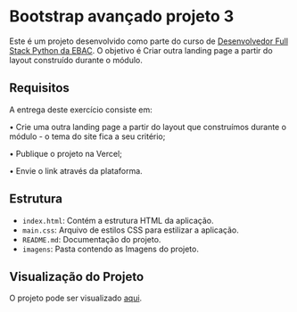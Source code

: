 # Bootstrap avançado projeto 3

Este é um projeto desenvolvido como parte do curso de [Desenvolvedor Full Stack Python da EBAC](https://ebaconline.com.br/full-stack-python). O objetivo é Criar outra landing page a partir do layout construído durante o módulo.

## Requisitos

A entrega deste exercício consiste em:

• Crie uma outra landing page a partir do layout que construímos durante o módulo - o tema do site fica a seu critério;

• Publique o projeto na Vercel;

• Envie o link através da plataforma. 

## Estrutura

- `index.html`: Contém a estrutura HTML da aplicação.
- `main.css`: Arquivo de estilos CSS para estilizar a aplicação.
- `README.md`: Documentação do projeto.
- `imagens`: Pasta contendo as Imagens do projeto.


## Visualização do Projeto

O projeto pode ser visualizado [aqui]().